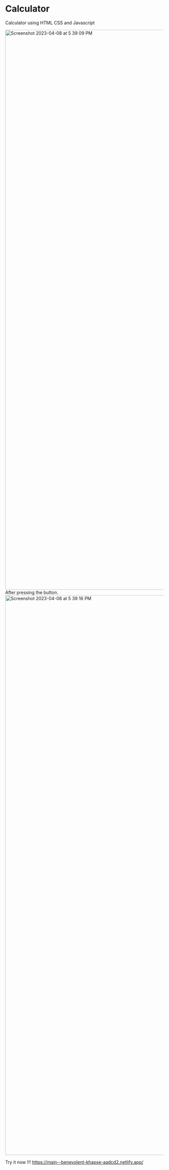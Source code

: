 # Calculator
Calculator using HTML CSS and Javascript

<img width="1778" alt="Screenshot 2023-04-08 at 5 39 09 PM" src="https://user-images.githubusercontent.com/72815025/230727168-df75f98b-25cf-4a2e-b97e-128c409085ad.png">
After pressing the button.
<img width="1778" alt="Screenshot 2023-04-08 at 5 39 16 PM" src="https://user-images.githubusercontent.com/72815025/230727173-0a789f44-1186-4b88-9c28-8534a54f8a97.png">


Try it now !!!
https://main--benevolent-khapse-aadcd2.netlify.app/
